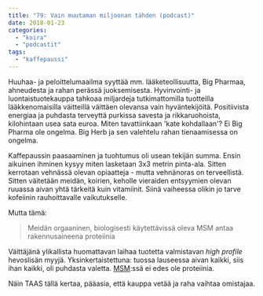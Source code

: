 ```yaml
---
title: "79: Vain muutaman miljoonan tähden (podcast)"
date: 2018-01-23
categories: 
  - "koira"
  - "podcastit"
tags: 
  - "kaffepaussi"
---
```


Huuhaa- ja peloittelumaailma syyttää mm. lääketeollisuutta, Big Pharmaa, ahneudesta ja rahan perässä juoksemisesta. Hyvinvointi- ja luontaistuotekauppa tahkoaa miljardeja tutkimattomilla tuotteilla lääkkenomaisilla väitteillä väittäen olevansa vain hyväntekijöitä. Positiivista energiaa ja puhdasta terveyttä purkissa savesta ja rikkaruohoista, kilohintaan usea sata euroa. Miten tavattiinkaan 'kate kohdallaan'? Ei Big Pharma ole ongelma. Big Herb ja sen valehtelu rahan tienaamisessa on ongelma.

<!--more-->

Kaffepaussin paasaaminen ja tuohtumus oli usean tekijän summa. Ensin aikuinen ihminen kysyy miten lasketaan 3x3 metrin pinta-ala. Sitten kerrotaan vehnässä olevan opiaatteja - mutta vehnänoras on terveellistä. Sitten väitetään meidän, koirien, keholle vieraiden entsyymien olevan ruuassa aivan yhtä tärkeitä kuin vitamiinit. Siinä vaiheessa olikin jo tarve kofeiinin rauhoittavalle vaikutukselle.

Mutta tämä:

> Meidän orgaaninen, biologisesti käytettävissä oleva MSM antaa rakennusaineena proteiinia

Väittäjänä ylikallista huomattavan laihaa tuotetta valmistavan _high profile_ hevoslisän myyjä. Yksinkertaistettuna: tuossa lauseessa aivan kaikki, siis ihan kaikki, oli puhdasta valetta. [MSM](https://www.katiska.eu/tieto/koirat/koira-nivelet/msm/):ssä ei edes ole proteiinia.

Näin TAAS tällä kertaa, pääasia, että kauppa vetää ja raha vaihtaa omistajaa.
